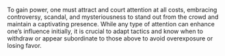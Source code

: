 To gain power, one must attract and court attention at all costs, embracing controversy, scandal, and mysteriousness to stand out from the crowd and maintain a captivating presence. While any type of attention can enhance one’s influence initially, it is crucial to adapt tactics and know when to withdraw or appear subordinate to those above to avoid overexposure or losing favor.
